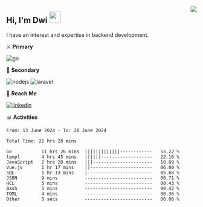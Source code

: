 [<img src="https://komarev.com/ghpvc/?username=masred&color=green&style=flat-square&label=Profile+Views" align="right">](github.com/masred)

## Hi, I'm Dwi <img src="https://raw.githubusercontent.com/MartinHeinz/MartinHeinz/master/wave.gif" width="30px">

I have an interest and expertise in backend development.

⚔️ **Primary**

![go](https://img.shields.io/badge/---?logo=go&label=Golang&style=social)

🔪 **Secondary**

![nodejs](https://img.shields.io/badge/---?logo=node.js&label=Node.js&style=social&logoColor=green)
![laravel](https://img.shields.io/badge/---?logo=laravel&label=Laravel&style=social)

🔗 **Reach Me**

[![linkedin](https://img.shields.io/badge/---?logo=linkedin&label=LinkedIn&style=social)](https://linkedin.com/in/dwifitriyanto)

📊 **Activities**

<!--START_SECTION:waka-->

```all_time
From: 13 June 2024 - To: 20 June 2024

Total Time: 21 hrs 28 mins

Go           11 hrs 26 mins  |||||||||||||------------   53.22 %
templ        4 hrs 45 mins   ||||||-------------------   22.16 %
JavaScript   2 hrs 20 mins   |||----------------------   10.89 %
Vue.js       1 hr 17 mins    ||-----------------------   06.00 %
SQL          1 hr 13 mins    |------------------------   05.68 %
JSON         9 mins          -------------------------   00.71 %
HCL          5 mins          -------------------------   00.43 %
Bash         5 mins          -------------------------   00.42 %
TOML         4 mins          -------------------------   00.36 %
Other        0 secs          -------------------------   00.06 %
```

<!--END_SECTION:waka-->
